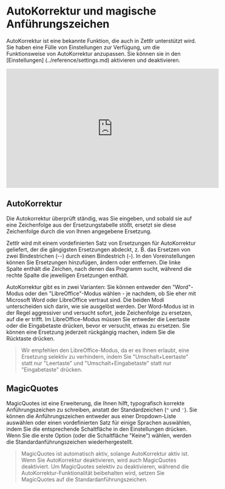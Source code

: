 # AutoKorrektur und magische Anführungszeichen

AutoKorrektur ist eine bekannte Funktion, die auch in Zettlr unterstützt wird. Sie haben eine Fülle von Einstellungen zur Verfügung, um die Funktionsweise von AutoKorrektur anzupassen. Sie können sie in den [Einstellungen] (../reference/settings.md) aktivieren und deaktivieren.

<iframe width="560" height="315" src="https://www.youtube-nocookie.com/embed/iPRDPTtJuCA" frameborder="0" allow="accelerometer; autoplay; encrypted-media; gyroscope; picture-in-picture" allowfullscreen></iframe>

## AutoKorrektur

Die Autokorrektur überprüft ständig, was Sie eingeben, und sobald sie auf eine Zeichenfolge aus der Ersetzungstabelle stößt, ersetzt sie diese Zeichenfolge durch die von Ihnen angegebene Ersetzung.

Zettlr wird mit einem vordefinierten Satz von Ersetzungen für AutoKorrektur geliefert, der die gängigsten Ersetzungen abdeckt, z. B. das Ersetzen von zwei Bindestrichen (--) durch einen Bindestrich (-). In den Voreinstellungen können Sie Ersetzungen hinzufügen, ändern oder entfernen. Die linke Spalte enthält die Zeichen, nach denen das Programm sucht, während die rechte Spalte die jeweiligen Ersetzungen enthält.

AutoKorrektur gibt es in zwei Varianten: Sie können entweder den "Word"-Modus oder den "LibreOffice"-Modus wählen - je nachdem, ob Sie eher mit Microsoft Word oder LibreOffice vertraut sind. Die beiden Modi unterscheiden sich darin, wie sie ausgelöst werden. Der Word-Modus ist in der Regel aggressiver und versucht sofort, jede Zeichenfolge zu ersetzen, auf die er trifft. Im LibreOffice-Modus müssen Sie entweder die Leertaste oder die Eingabetaste drücken, bevor er versucht, etwas zu ersetzen. Sie können eine Ersetzung jederzeit rückgängig machen, indem Sie die Rücktaste drücken.

> Wir empfehlen den LibreOffice-Modus, da er es Ihnen erlaubt, eine Ersetzung selektiv zu verhindern, indem Sie "Umschalt+Leertaste" statt nur "Leertaste" und "Umschalt+Eingabetaste" statt nur "Eingabetaste" drücken.

## MagicQuotes

MagicQuotes ist eine Erweiterung, die Ihnen hilft, typografisch korrekte Anführungszeichen zu schreiben, anstatt der Standardzeichen (`"` und `'`). Sie können die Anführungszeichen entweder aus einer Dropdown-Liste auswählen oder einen vordefinierten Satz für einige Sprachen auswählen, indem Sie die entsprechende Schaltfläche in den Einstellungen drücken. Wenn Sie die erste Option (oder die Schaltfläche "Keine") wählen, werden die Standardanführungszeichen wiederhergestellt.

> MagicQuotes ist automatisch aktiv, solange AutoKorrektur aktiv ist. Wenn Sie AutoKorrektur deaktivieren, wird auch MagicQuotes deaktiviert. Um MagicQuotes selektiv zu deaktivieren, während die AutoKorrektur-Funktionalität beibehalten wird, setzen Sie MagicQuotes auf die Standardanführungszeichen.
